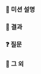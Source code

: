### 🚩 미션 설명
<!-- 미션의 요구 사항 및 간단한 설명을 작성해주세요. -->

### 📌 결과
<!-- 구현한 기능을 간략히 요약하거나, 스크린샷 혹은 영상상을 첨부해주세요. -->

### ❓ 질문
<!-- 코드 리뷰어나 팀원들에게 하고 싶은 질문이 있으면 자유롭게 적어주세요. -->

### 💬 그 외
<!-- 그 외 추가로 공유하고 싶은 사항을 적어주세요. -->